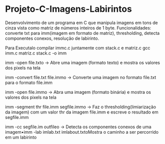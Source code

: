 # Projeto-C-Imagens-Labirintos

Desenvolvimento de um programa em C que manipula imagens em tons de cinza vista como matriz de números inteiros de 1 byte. 
Funcionalidades: converte txt para imm(imagem em formato de matriz), thresholding, detecta componentes conexos, resolução de labirinto.

Para Executalo compilar immc.c juntamente com stack.c e matriz.c
gcc imm.c matriz.c stack.c -o imm

imm -open file.txto ->  Abre uma imagem (formato texto) e mostra os valores dos pixels na tela

imm -convert file.txt file.immo -> Converte uma imagem no formato file.txt para o formato file.imm 

imm -open file.immo -> Abra uma imagem (formato binária) e mostra os valores dos pixels na tela

imm -segment thr file.imm segfile.immo -> Faz o thresholding(limiarização da imagem) com um valor thr da imagem file.imm e escreve o resultado em segfile.imm

imm -cc segfile.im outfileo -> Detecta os componentes conexos de uma imagem•imm -lab imlab.txt imlabout.txtoMostra o caminho a ser percorrido em um labirinto
